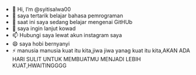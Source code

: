 - 👋 Hi, I’m @syitisalwa00
- 👀 saya tertarik belajar bahasa pemrograman
- 🌱 saat ini saya sedang belajar mengenai GitHUb
- 💞️ saya ingin lanjut kowad
- 📫 Hubungi saya lewat akun instagram saya
- 😄 saya hobi bernyanyi
- ⚡ manusia manusia kuat itu kita,jiwa jiwa yanag kuat itu kita,AKAN ADA  HARI SULIT UNTUK MEMBUATMU MENJADI LEBIH KUAT,HWAITINGGGG

<!---
syitisalwa00/syitisalwa00 is a ✨ special ✨ repository because its `README.md` (this file) appears on your GitHub profile.
You can click the Preview link to take a look at your changes.
--->
